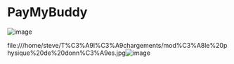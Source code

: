 # PayMyBuddy
![image](https://user-images.githubusercontent.com/94161747/223648878-b8f0697b-e078-4f9a-860a-46db1b85f2df.png)


file:///home/steve/T%C3%A9l%C3%A9chargements/mod%C3%A8le%20physique%20de%20donn%C3%A9es.jpg![image](https://user-images.githubusercontent.com/94161747/221842665-b5a8fa3b-4c7c-4950-8fbb-35661c3f167c.png)

